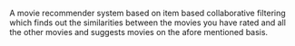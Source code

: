 A movie recommender system based on item based collaborative filtering which finds out the similarities between the movies you have rated and all the other movies and suggests movies on the afore mentioned basis.

